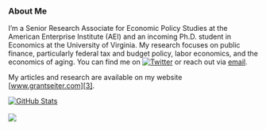 ### About Me

I’m a Senior Research Associate for Economic Policy Studies at the American Enterprise Institute (AEI) and an incoming Ph.D. student in Economics at the University of Virginia. My research focuses on public finance, particularly federal tax and budget policy, labor economics, and the economics of aging. You can find me on [![Twitter][1.1]][1] or reach out via [email][2].

My articles and research are available on my website [www.grantseiter.com][3].

<a href="https://github.com/grantseiter">
  <img align="center" src="https://github-readme-stats.vercel.app/api?username=grantseiter&show_icons=true&hide=contribs,prs" alt="GitHub Stats" />
</a>

<br>
<br>

<a href="https://github.com/grantseiter">
  <img align="center" src="https://github-readme-stats.vercel.app/api/top-langs/?username=grantseiter&layout=compact"/>
</a>


<!-- links -->
[1.1]: http://i.imgur.com/wWzX9uB.png (twitter icon without padding)
[1]: https://twitter.com/Grant_Seiter
[2]: mailto:contact@grantseiter.com
[3]: https://grantseiter.com/
